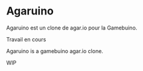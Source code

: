 # Agaruino
Agaruino est un clone de agar.io pour la Gamebuino.

Travail en cours

Agaruino is a gamebuino agar.io clone.

WIP
